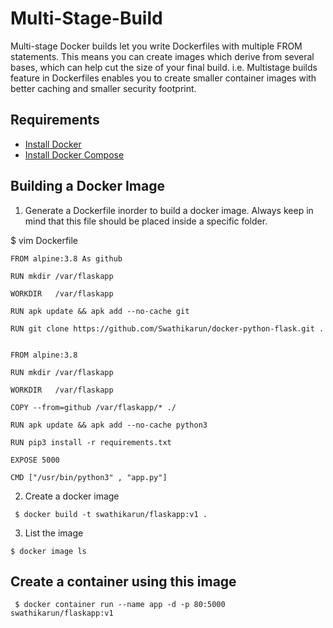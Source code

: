 # Multi-Stage-Build

Multi-stage Docker builds let you write Dockerfiles with multiple FROM statements. This means you can create images which derive from several bases, which 
can help cut the size of your final build. i.e. Multistage builds feature in Dockerfiles enables you to create smaller container images with better caching 
and smaller security footprint.

## Requirements

- [Install Docker](https://docs.docker.com/engine/install/)
- [Install Docker Compose](https://docs.docker.com/compose/install/)

## Building a Docker Image

1. Generate a Dockerfile inorder to build a docker image. Always keep in mind that this file should be placed inside a specific folder. 

 $ vim Dockerfile

 ```
 FROM alpine:3.8 As github

 RUN mkdir /var/flaskapp

 WORKDIR   /var/flaskapp

 RUN apk update && apk add --no-cache git

 RUN git clone https://github.com/Swathikarun/docker-python-flask.git .


 FROM alpine:3.8

 RUN mkdir /var/flaskapp

 WORKDIR   /var/flaskapp

 COPY --from=github /var/flaskapp/* ./

 RUN apk update && apk add --no-cache python3

 RUN pip3 install -r requirements.txt

 EXPOSE 5000

 CMD ["/usr/bin/python3" , "app.py"]
 ```

2. Create a docker image

```
 $ docker build -t swathikarun/flaskapp:v1 .
```
3. List the image

```
$ docker image ls
```
 
## Create a container using this image

```
 $ docker container run --name app -d -p 80:5000 swathikarun/flaskapp:v1
```
